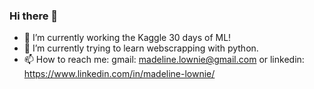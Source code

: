 ### Hi there 👋

- 🔭 I’m currently working the Kaggle 30 days of ML!
- 🌱 I’m currently trying to learn webscrapping with python.
- 📫 How to reach me: gmail: madeline.lownie@gmail.com or linkedin: https://www.linkedin.com/in/madeline-lownie/
